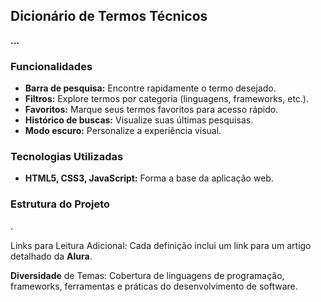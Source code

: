 ## Dicionário de Termos Técnicos

**...**

### Funcionalidades

* **Barra de pesquisa:** Encontre rapidamente o termo desejado.
* **Filtros:** Explore termos por categoria (linguagens, frameworks, etc.).
* **Favoritos:** Marque seus termos favoritos para acesso rápido.
* **Histórico de buscas:** Visualize suas últimas pesquisas.
* **Modo escuro:** Personalize a experiência visual.

### Tecnologias Utilizadas

* **HTML5, CSS3, JavaScript:** Forma a base da aplicação web.

### Estrutura do Projeto
.

Links para Leitura Adicional: Cada definição inclui um link para um artigo detalhado da **Alura**.

**Diversidade** de Temas: Cobertura de linguagens de programação, frameworks, ferramentas e práticas do desenvolvimento de software.

